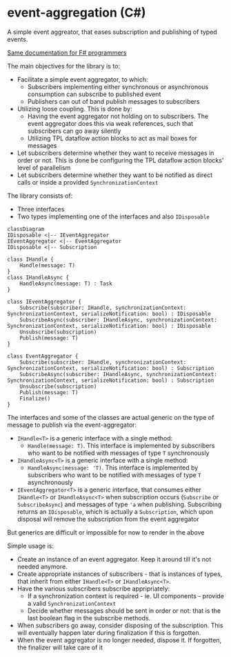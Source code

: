 # event-aggregation (C#)

A simple event aggreator, that eases subscription and publishing of typed events. 

[Same documentation for F# programmers](README.md)

The main objectives for the library is to:

* Facilitate a simple event aggregator, to which:
  * Subscribers implementing either synchronous or asynchronous consumption can subscribe to published event
  * Publishers can out of band publish messages to subscribers
* Utilizing loose coupling. This is done by:
  * Having the event aggregator not holding on to subscribers. The event aggregator does this via weak references, such that subscribers can go away silently
  * Utilizing TPL dataflow action blocks to act as mail boxes for messages
* Let subscribers determine whether they want to receive messages in order or not. This is done be configuring the TPL dataflow action blocks' level of parallelism
* Let subscribers determine whether they want to be notified as direct calls or inside a provided ``SynchronizationContext``

The library consists of:

* Three interfaces
* Two types implementing one of the interfaces and also ``IDisposable``


```mermaid
classDiagram
IDisposable <|-- IEventAggregator
IEventAggregator <|-- EventAggregator
IDisposable <|-- Subscription

class IHandle {
    Handle(message: T)
}
class IHandleAsync {
    HandleAsync(message: T) : Task
}

class IEventAggregator {
    Subscribe(subscriber: IHandle, synchronizationContext: SynchronizationContext, serializeNotification: bool) : IDisposable
    SubscribeAsync(subscriber: IHandleAsync, synchronizationContext: SynchronizationContext, serializeNotification: bool) : IDisposable
    Unsubscribe(subscription)
    Publish(message: T)
}

class EventAggregator {
    Subscribe(subscriber: IHandle, synchronizationContext: SynchronizationContext, serializeNotification: bool) : Subscription
    SubscribeAsync(subscriber: IHandleAsync, synchronizationContext: SynchronizationContext, serializeNotification: bool) : Subscription
    Unsubscribe(subscription)
    Publish(message: T)
    Finalize()
}
```

The interfaces and some of the classes are actual generic on the type of message to publish via the event-aggregator:

* ``IHandle<T>`` is a generic interface with a single method:
  * ``Handle(message: T)``. This interface is implemented by subscribers who want to be notified with messages of type ``T`` synchronously
* ``IHandleAsync<T>`` is a generic interface with a single method:
  * ``HandleAsync(message: 'T)``. This interface is implemented by subscribers who want to be notified with messages of type ``T`` asynchronously
* ``IEventAggregator<T>`` is a generic interface, that consumes either ``IHandle<T>`` or ``IHandleAsync<T>`` when subscription occurs (``Subscribe`` or ``SubscribeAsync``) and messages of type ``'a`` when publishing. Subscribing returns an ``IDisposable``, which is actually a ``Subscription``, which upon disposal will remove the subscription from the event aggregator

But generics are difficult or impossible for now to render in the above

Simple usage is:

* Create an instance of an event aggregator. Keep it around till it's not needed anymore.
* Create appropriate instances of subscribers - that is instances of types, that inherit from either ``IHandle<T>`` or ``IHandleAsync<T>``. 
* Have the various subscribers subscribe appripriately:
  * If a synchronization context is required - ie. UI components - provide a valid ``SynchronizationContext``
  * Decide whether messages should be sent in order or not: that is the last boolean flag in the subscribe methods.
* When subscribers go away, consider disposing of the subscription. This will eventually happen later during finalization if this is forgotten.
* When the event aggregator is no longer needed, dispose it. If forgotten, the finalizer will take care of it